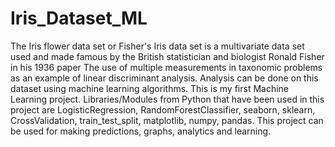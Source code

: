 # Iris_Dataset_ML
The Iris flower data set or Fisher's Iris data set is a multivariate data set used and made famous by the British statistician and biologist Ronald Fisher in his 1936 paper The use of multiple measurements in taxonomic problems as an example of linear discriminant analysis. Analysis can be done on this dataset using machine learning algorithms.
This is my first Machine Learning project.
Libraries/Modules from Python that have been used in this project are LogisticRegression, RandomForestClassifier, seaborn, sklearn, CrossValidation, train_test_split, matplotlib, numpy, pandas.
This project can be used for making predictions, graphs, analytics and learning.
